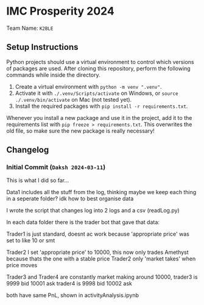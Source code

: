 # IMC Prosperity 2024

Team Name: `K2BLE`

## Setup Instructions

Python projects should use a virtual environment to control which versions of packages are used. After cloning this repository, perform the following commands while inside the directory.

1. Create a virtual environment with `python -m venv ".venv"`.
1. Activate it with `./.venv/Scripts/activate` on Windows, or `source ./.venv/bin/activate` on Mac (not tested yet).
1. Install the required packages with `pip install -r requirements.txt`.

Whenever you install a new package and use it in the project, add it to the requirements list with `pip freeze > requirements.txt`. This overwrites the old file, so make sure the new package is really necessary!

## Changelog

### Initial Commit (`Daksh 2024-03-11`)

This is what I did so far...

Data1 includes all the stuff from the log, thinking maybe we keep each thing in a seperate folder? idk how to best organise data

I wrote the script that changes log into 2 logs and a csv (readLog.py)

In each data folder there is the trader bot that gave that data:

Trader1 is just standard, doesnt ac work because 'appropriate price' was set to like 10 or smt

Trader2 I set 'appropriate price' to 10000, this now only trades Amethyst because thats the one with a stable price
Trader2 only 'market takes' when price moves

Trader3 and Trader4 are constantly market making around 10000,
trader3 is 9999 bid 10001 ask
trader4 is 9998 bid 10002 ask

both have same PnL, shown in activityAnalysis.ipynb
